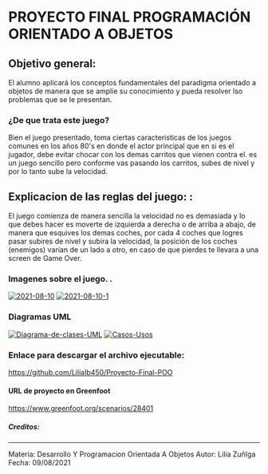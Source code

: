 # PROYECTO FINAL PROGRAMACIÓN ORIENTADO A OBJETOS 

## Objetivo general: 
El alumno aplicará los conceptos fundamentales del paradigma orientado a objetos de manera que se amplie su conocimiento y pueda resolver lso problemas que se le presentan. 

###  ¿De que trata este juego? 
Bien el juego presentado, toma ciertas caracteristicas de los juegos comunes en los años 80's en donde el actor principal que en si es el jugador, debe evitar chocar con los demas carritos que vienen contra el. es un juego sencillo pero conforme vas pasando los carritos, subes de nivel y por lo tanto sube la velocidad. 

##  Explicacion de las reglas del juego: : 
El juego comienza de manera sencilla la velocidad no es demasiada y lo que debes hacer es moverte de izquierda a derecha o de arriba a abajo, de manera que esquives los demas coches, por cada 4 coches que logres pasar subires de nivel y subira la velocidad, la posición de los coches (enemigos) varían de un lado a otro, en caso de que pierdes te llevara a una screen de Game Over.

###  Imagenes sobre el juego. .
<a href='https://postimg.cc/JDZbcJkB' target='_blank'><img src='https://i.postimg.cc/JDZbcJkB/2021-08-10.png' border='0' alt='2021-08-10'/></a>
<a href='https://postimg.cc/xkWvzgc2' target='_blank'><img src='https://i.postimg.cc/xkWvzgc2/2021-08-10-1.png' border='0' alt='2021-08-10-1'/></a>

### Diagramas UML 
<a href='https://postimg.cc/wt86SsrV' target='_blank'><img src='https://i.postimg.cc/wt86SsrV/Diagrama-de-clases-UML.png' border='0' alt='Diagrama-de-clases-UML'/></a>
<a href='https://postimg.cc/hXny6Drm' target='_blank'><img src='https://i.postimg.cc/hXny6Drm/Casos-Usos.png' border='0' alt='Casos-Usos'/></a>

### Enlace para descargar el archivo ejecutable:
https://github.com/LiliaIb450/Proyecto-Final-POO


#### URL de proyecto en Greenfoot 
https://www.greenfoot.org/scenarios/28401

##### Creditos: 

------------

Materia: Desarrollo Y Programacion Orientada A Objetos
Autor: Lilia  ZuñIga 
Fecha: 09/08/2021
